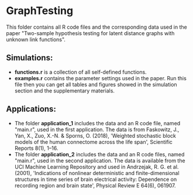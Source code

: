# GraphTesting
This folder contains all R code files and the corresponding data used in the paper "Two-sample hypothesis testing for latent distance graphs with unknown link functions".

## Simulations:
- **functions.r** is a collection of all self-defined functions.
- **examples.r** contains the parameter settings used in the paper. Run this file then you can get all tables and figures showed in the simulation section and the supplementary materials.
## Applications:
- The folder **application_1** includes the data and an R code file, named "main.r", used in the first application. The data is from Faskowitz, J., Yan, X., Zuo, X.-N. & Sporns, O. (2018), 'Weighted stochastic block models of the human connectome across the life span', Scientific Reports 8(1), 1–16.
- The folder **application_2** includes the data and an R code files, named "main.r", used in the second application.  The data is available from the UCI Machine
Learning Repository and used in Andrzejak, R. G. et al. (2001), 'Indications of nonlinear deterministic and finite-dimensional
structures in time series of brain electrical activity: Dependence on recording region and
brain state', Physical Review E 64(6), 061907.

